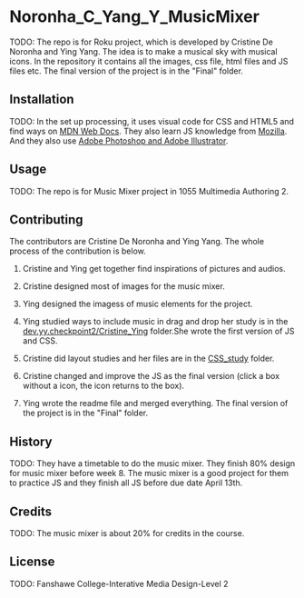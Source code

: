 # Noronha_C_Yang_Y_MusicMixer
TODO: The repo is for Roku project, which is developed by Cristine De Noronha and Ying Yang. The idea is to make a musical sky with musical icons. In the repository it contains all the images, css file, html files and JS files etc. The final version of the project is in the "Final" folder.


## Installation
TODO: In the set up processing, it uses visual code for CSS and HTML5 and find ways on [MDN Web Docs](https://developer.mozilla.org/en-US/). They also learn JS knowledge from [Mozilla](https://developer.mozilla.org/fr/docs/Web/JavaScript).
And they also use [Adobe Photoshop and Adobe Illustrator](https://www.adobe.com/ca_fr/).

## Usage
TODO: The repo is for Music Mixer project in 1055 Multimedia Authoring 2.

## Contributing
The contributors are Cristine De Noronha and Ying Yang. The whole process of the contribution is below.
1. Cristine and Ying get together find inspirations of pictures and audios.
2. Cristine designed most of images for the music mixer. 
3. Ying designed the imagess of music elements for the project.
4. Ying studied ways to include music in drag and drop her study is in the [dev.yy.checkpoint2/Cristine_Ying](https://github.com/crisdenoronha/Noronha_C_Yang_Y_MusicMixer/tree/main/dev.yy.checkpoint2/Cristine_Ying) folder.She wrote the first version of JS and CSS.
5. Cristine did layout studies and her files are in the [CSS_study](https://github.com/crisdenoronha/Noronha_C_Yang_Y_MusicMixer/tree/dev.cdn.css) folder.

6. Cristine changed and improve the JS as the final version (click a box without a icon, the icon returns to the box).

7. Ying wrote the readme file and merged everything. The final version of the project is in the "Final" folder.

## History
TODO: They have a timetable to do the music mixer. They finish 80% design for music mixer before week 8. The music mixer is a good project for them to practice JS and they finish all JS before due date April 13th.

## Credits
TODO: The music mixer is about 20% for credits in the course.

## License
TODO: Fanshawe College-Interative Media Design-Level 2


